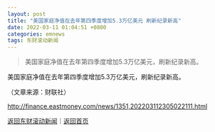 ```yaml
---
layout: post
title: "美国家庭净值在去年第四季度增加5.3万亿美元 刷新纪录新高"
date: 2022-03-11 01:04:51 +0800
categories: emnews
tags: 东财滚动新闻
---
```

> 美国家庭净值在去年第四季度增加5.3万亿美元，刷新纪录新高。

<p>美国家庭净值在去年第四季度增加5.3万亿美元，刷新纪录新高。</p><p class="em_media">（文章来源：财联社）</p>

<http://finance.eastmoney.com/news/1351,202203112305022111.html>

[返回东财滚动新闻](//finews.withounder.com/emnews/)｜[返回首页](//finews.withounder.com/)